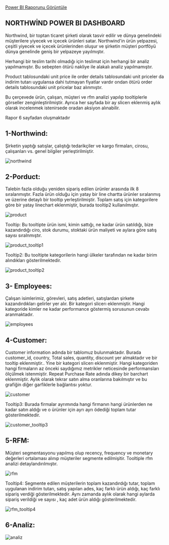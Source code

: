 [Power BI Raporunu Görüntüle](https://app.powerbi.com/links/fu_o4g_vqY?ctid=048e1d7c-5205-48c0-88ae-7a05c05e0151&pbi_source=linkShare&bookmarkGuid=8578c853-f7ad-48b4-8e7e-23b15b6bcb27)

## NORTHWİND POWER BI DASHBOARD

Northwind, bir toptan ticaret şirketi olarak tasvir edilir ve dünya genelindeki müşterilere yiyecek ve içecek ürünleri satar. Northwind'in ürün yelpazesi, çeşitli yiyecek ve içecek ürünlerinden oluşur ve şirketin müşteri portföyü dünya genelinde geniş bir yelpazeye yayılmıştır.

Herhangi bir teslim tarihi olmadığı için teslimat için herhangi bir analiz yapılmamıştır. Bu sebepten ötürü  nakliye ile alakalı analiz yapılmamıştır. 

Product tablosundaki unit price ile order details tablosundaki unit priceler da indirim tutarı uygulansa dahi tutmayan fiyatlar vardır ondan ötürü order details tablosundaki unit pricelar baz alınmıştır.

Bu çerçevede ürün, çalışan, müşteri ve rfm analizi yapılıp tooltiplerle görseller zenginleştirilmiştir. Ayrıca her sayfada bir ay slicerı eklenmiş aylık olarak incelenmek istenirsede oradan aksiyon alınabilir.

Rapor 6 sayfadan oluşmaktadır

## 1-Northwind:
Şirketin yaptığı satışlar, çalıştığı tedarikçiler ve kargo firmaları, cirosu, çalışanları vs. genel bilgiler yerleştirilmiştir.

![northwind](https://github.com/Kubra1s1kbozkurt/NORTHWIND-POWER-BI/blob/main/image/northwind.png)


## 2-Porduct: 
Talebin fazla olduğu yeniden sipariş edilen ürünler arasında ilk 8 sıralanmıştır. Fazla ürün olduğu için yatay bir line chartta ürünler sıralanmış ve üzerine detaylı bir tooltip yerleştirilmiştir. Toplam satış için kategorilere göre bir yatay linechart eklenmiştir, burada tooltip2 kullanılmıştır.

![product](https://github.com/Kubra1s1kbozkurt/NORTHWIND-POWER-BI/blob/main/image/product.png)


Tooltip: Bu tooltipte ürün ismi, kimin sattığı, ne kadar ürün satıldığı, bize kazandırdığı ciro, stok durumu, stoktaki ürün maliyeti ve aylara göre satış sayısı sıralnmıştır.

![product_tooltip1](https://github.com/Kubra1s1kbozkurt/NORTHWIND-POWER-BI/blob/main/image/product_tooltip1.png)


Tooltip2: Bu tooltipte kategorilerin hangi ülkeler tarafından ne kadar birim  alındıkları gösterilmektedir.

![product_tooltip2](https://github.com/Kubra1s1kbozkurt/NORTHWIND-POWER-BI/blob/main/image/product_tooltip2.png)


## 3- Employees:
Çalışan isimlerimiz, görevleri, satış adetleri, satışlardan şirkete kazandırdıkları gelirler yer alır.  Bir kategori slicerı eklenmiştir.  Hangi kategoride kimler ne kadar performance göstermiş sorusunun cevabı aranmaktadır.

![employees](https://github.com/Kubra1s1kbozkurt/NORTHWIND-POWER-BI/blob/main/image/employees.png)

##  4-Customer: 
Customer information adında bir tablomuz bulunmaktadır. Burada customer_id, country, Total sales, quantity, discount  yer almaktadır ve bir tooltip eklenmiştir.. Yine bir kategori slicerı eklenmiştir.  Hangi kategoriden hangi firmaların az önceki saydığımız metrikler neticesinde performansları ölçülmek istenmiştir.  Repeat Purchase Rate adında dikey bir barchart eklenmiştir.  Aylık olarak tekrar satın alma oranlarına bakılmıştır ve bu grafiğin diğer garfiklerle bağlantısı yoktur.

![customer](https://github.com/Kubra1s1kbozkurt/NORTHWIND-POWER-BI/blob/main/image/customer.png)

Tooltip3: Burada firmalar ayrımında hangi firmanın hangi ürünlerden ne kadar satın aldığı ve o ürünler için ayrı ayrı ödediği toplam tutar gösterilmektedir.

![customer_tooltip3](https://github.com/Kubra1s1kbozkurt/NORTHWIND-POWER-BI/blob/main/image/customer_tooltip3.png)

 ## 5-RFM:
 Müşteri segmentasyonu yapılmış olup recency, frequency ve monetary değerleri ortalaması alınıp müşteriler segmente edilmişitir. Tooltiple rfm analizi detaylandırılmıştır.

![rfm](https://github.com/Kubra1s1kbozkurt/NORTHWIND-POWER-BI/blob/main/image/rfm.png)

Tooltip4: Segmente edilen müşterilerin toplam kazandırdığı tutar, toplam uygulanan indirim tutarı, satış yapılan ades, kaç farklı ürün aldığı, kaç farklı sipariş verdiği gösterilmektedir. Aynı zamanda aylık olarak hangi aylarda sipariş verildiği ve sayısı , kaç adet ürün aldığı gösterilmektedir. 

![rfm_tooltip4](https://github.com/Kubra1s1kbozkurt/NORTHWIND-POWER-BI/blob/main/image/rfm_tooltip4.png)

## 6-Analiz:

![analiz](https://github.com/Kubra1s1kbozkurt/NORTHWIND-POWER-BI/blob/main/image/analiz.png)


